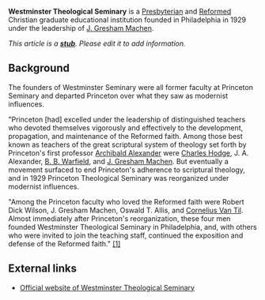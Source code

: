 **Westminster Theological Seminary** is a
[Presbyterian](Presbyterian "Presbyterian") and
[Reformed](Reformed "Reformed") Christian graduate educational
institution founded in Philadelphia in 1929 under the leadership of
[J. Gresham Machen](J._Gresham_Machen "J. Gresham Machen").

*This article is a **[stub](http://www.theopedia.com/Category:Theopedia_stubs "Category:Theopedia stubs")**. Please edit it to add information.*
## Background

The founders of Westminster Seminary were all former faculty at
Princeton Seminary and departed Princeton over what they saw as
modernist influences.

"Princeton [had] excelled under the leadership of distinguished
teachers who devoted themselves vigorously and effectively to the
development, propagation, and maintenance of the Reformed faith.
Among those best known as teachers of the great scriptural system
of theology set forth by Princeton's first professor
[Archibald Alexander](Archibald_Alexander "Archibald Alexander")
were [Charles Hodge](Charles_Hodge "Charles Hodge"), J. A.
Alexander, [B. B. Warfield](B._B._Warfield "B. B. Warfield"), and
[J. Gresham Machen](J._Gresham_Machen "J. Gresham Machen"). But
eventually a movement surfaced to end Princeton's adherence to
scriptural theology, and in 1929 Princeton Theological Seminary was
reorganized under modernist influences.

"Among the Princeton faculty who loved the Reformed faith were
Robert Dick Wilson, J. Gresham Machen, Oswald T. Allis, and
[Cornelius Van Til](Cornelius_Van_Til "Cornelius Van Til"). Almost
immediately after Princeton's reorganization, these four men
founded Westminster Theological Seminary in Philadelphia, and, with
others who were invited to join the teaching staff, continued the
exposition and defense of the Reformed faith."
[[1]](http://www.wts.edu/about/history.html)

## External links

-   [Official website of Westminster Theological Seminary](http://www.wts.edu/)



